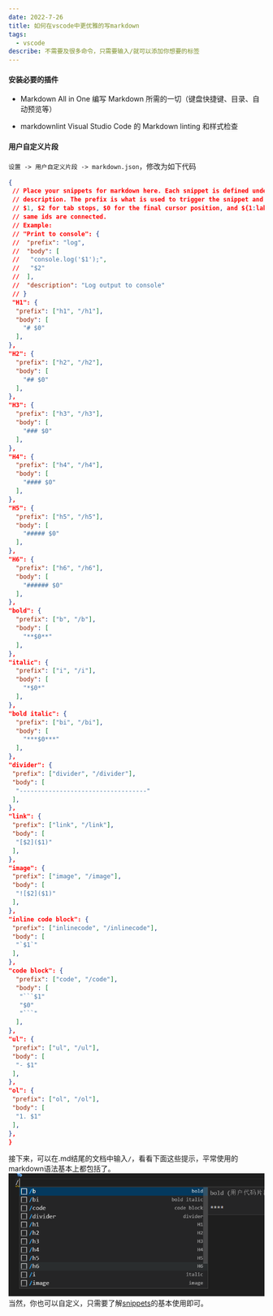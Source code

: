 ```yaml
---
date: 2022-7-26
title: 如何在vscode中更优雅的写markdown
tags:
  - vscode
describe: 不需要及很多命令，只需要输入/就可以添加你想要的标签
---
```

  

#### 安装必要的插件

- Markdown All in One
  编写 Markdown 所需的一切（键盘快捷键、目录、自动预览等）

- markdownlint
  Visual Studio Code 的 Markdown linting 和样式检查

#### 用户自定义片段

`设置 -> 用户自定义片段 -> markdown.json`，修改为如下代码

```json
{
 // Place your snippets for markdown here. Each snippet is defined under a snippet name and has a prefix, body and 
 // description. The prefix is what is used to trigger the snippet and the body will be expanded and inserted. Possible variables are:
 // $1, $2 for tab stops, $0 for the final cursor position, and ${1:label}, ${2:another} for placeholders. Placeholders with the 
 // same ids are connected.
 // Example:
 // "Print to console": {
 //  "prefix": "log",
 //  "body": [
 //   "console.log('$1');",
 //   "$2"
 //  ],
 //  "description": "Log output to console"
 // }
 "H1": {
  "prefix": ["h1", "/h1"],
  "body": [
    "# $0"
  ],
},
"H2": {
  "prefix": ["h2", "/h2"],
  "body": [
    "## $0"
  ],
},
"H3": {
  "prefix": ["h3", "/h3"],
  "body": [
    "### $0"
  ],
},
"H4": {
  "prefix": ["h4", "/h4"],
  "body": [
    "#### $0"
  ],
},
"H5": {
  "prefix": ["h5", "/h5"],
  "body": [
    "##### $0"
  ],
},
"H6": {
  "prefix": ["h6", "/h6"],
  "body": [
    "###### $0"
  ],
},
"bold": {
  "prefix": ["b", "/b"],
  "body": [
    "**$0**"
  ],
},
"italic": {
  "prefix": ["i", "/i"],
  "body": [
    "*$0*"
  ],
},
"bold italic": {
  "prefix": ["bi", "/bi"],
  "body": [
    "***$0***"
  ],
},
"divider": {
 "prefix": ["divider", "/divider"],
 "body": [
  "-----------------------------------"
 ],
},
"link": {
 "prefix": ["link", "/link"],
 "body": [
  "[$2]($1)"
 ],
},
"image": {
 "prefix": ["image", "/image"],
 "body": [
  "![$2]($1)"
 ],
},
"inline code block": {
 "prefix": ["inlinecode", "/inlinecode"],
 "body": [
  "`$1`"
 ],
},
"code block": {
  "prefix": ["code", "/code"],
  "body": [
   "```$1"
   "$0"
   "```"
  ],
},
"ul": {
 "prefix": ["ul", "/ul"],
 "body": [
  "- $1"
 ],
},
"ol": {
 "prefix": ["ol", "/ol"],
 "body": [
  "1. $1"
 ],
},
}
```

接下来，可以在.md结尾的文档中输入`/`，看看下面这些提示，平常使用的markdown语法基本上都包括了。
![image](./images/1658837703819.jpg)
<br />当然，你也可以自定义，只需要了解[snippets](https://code.visualstudio.com/docs/editor/userdefinedsnippets)的基本使用即可。


